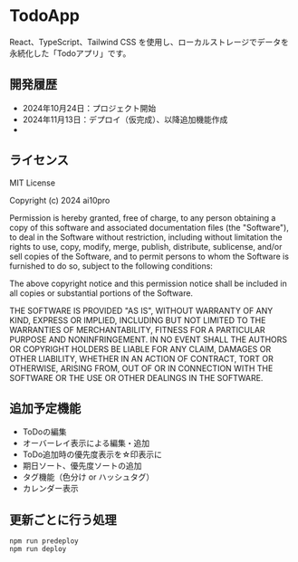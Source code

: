 # TodoApp

React、TypeScript、Tailwind CSS を使用し、ローカルストレージでデータを永続化した「Todoアプリ」です。

## 開発履歴

- 2024年10月24日：プロジェクト開始
- 2024年11月13日：デプロイ（仮完成）、以降追加機能作成
- 

## ライセンス

MIT License

Copyright (c) 2024 ai10pro

Permission is hereby granted, free of charge, to any person obtaining a copy
of this software and associated documentation files (the "Software"), to deal
in the Software without restriction, including without limitation the rights
to use, copy, modify, merge, publish, distribute, sublicense, and/or sell
copies of the Software, and to permit persons to whom the Software is
furnished to do so, subject to the following conditions:

The above copyright notice and this permission notice shall be included in all
copies or substantial portions of the Software.

THE SOFTWARE IS PROVIDED "AS IS", WITHOUT WARRANTY OF ANY KIND, EXPRESS OR
IMPLIED, INCLUDING BUT NOT LIMITED TO THE WARRANTIES OF MERCHANTABILITY,
FITNESS FOR A PARTICULAR PURPOSE AND NONINFRINGEMENT. IN NO EVENT SHALL THE
AUTHORS OR COPYRIGHT HOLDERS BE LIABLE FOR ANY CLAIM, DAMAGES OR OTHER
LIABILITY, WHETHER IN AN ACTION OF CONTRACT, TORT OR OTHERWISE, ARISING FROM,
OUT OF OR IN CONNECTION WITH THE SOFTWARE OR THE USE OR OTHER DEALINGS IN THE
SOFTWARE.

## 追加予定機能
- ToDoの編集
- オーバーレイ表示による編集・追加
- ToDo追加時の優先度表示を☆印表示に
- 期日ソート、優先度ソートの追加
- タグ機能（色分け or ハッシュタグ）
- カレンダー表示

## 更新ごとに行う処理
```
npm run predeploy
npm run deploy
```
